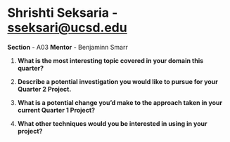 # Shrishti Seksaria - sseksari@ucsd.edu


**Section** - A03
**Mentor** - Benjaminn Smarr

1. **What is the most interesting topic covered in your domain this quarter?**

2. **Describe a potential investigation you would like to pursue for your Quarter 2 Project.**

3. **What is a potential change you’d make to the approach taken in your current Quarter 1 Project?**

4. **What other techniques would you be interested in using in your project?**
